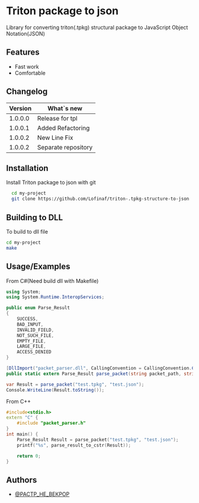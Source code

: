 
# Triton package to json

Library for converting triton(.tpkg) structural package to JavaScript Object Notation(JSON)


## Features

- Fast work
- Comfortable

## Changelog

| Version             | What`s new                                                                |
| ----------------- | ------------------------------------------------------------------ |
| 1.0.0.0 | Release for tpl |
| 1.0.0.1 | Added Refactoring |
| 1.0.0.2 | New Line Fix |
| 1.0.0.2 | Separate repository |





## Installation

Install Triton package to json with git

```bash
  cd my-project
  git clone https://github.com/Lofinaf/triton-.tpkg-structure-to-json
```
    
## Building to DLL

To build to dll file

```bash
cd my-project
make
```


## Usage/Examples

From C#(Need build dll with Makefile)
```csharp
using System;
using System.Runtime.InteropServices;

public enum Parse_Result
{
    SUCCESS,
    BAD_INPUT,
    INVALID_FIELD,
    NOT_SUCH_FILE,
    EMPTY_FILE,
    LARGE_FILE,
    ACCESS_DENIED
}

[DllImport("packet_parser.dll", CallingConvention = CallingConvention.Cdecl)]
public static extern Parse_Result parse_packet(string packet_path, string output_path);

var Result = parse_packet("test.tpkg", "test.json");
Console.WriteLine(Result.toString());
```

From C++

```cpp
#include<stdio.h>
extern "C" {
    #include "packet_parser.h"
}
int main() {
    Parse_Result Result = parse_packet("test.tpkg", "test.json");
    printf("%s", parse_result_to_cstr(Result));

    return 0;
}
```


## Authors

- [@РАСТР_НЕ_ВЕКРОP](https://github.com/Nikita-bunikido)

